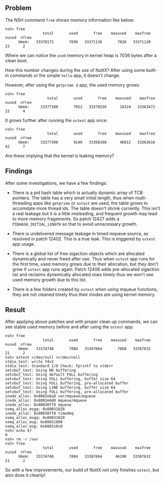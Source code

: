 

## Problem

The NSH command `free` shows memory information like below:

```
nsh> free
                 total       used       free    maxused    maxfree  nused  nfree
      Umem:   33378172       7036   33371136       7020   33371120     23      2
```

Where we can notice the `used` memory in kernel heap is 7036 bytes after a clean boot.

How this number changes during the use of NuttX? After using some built-in commands or the simple `hello` app, it doesn't change.

However, after using the `getprime 4` app, the used memory grows:

```
nsh> free
                   total       used       free    maxused    maxfree  nused  nfree
      Umem:     33377308       7052   33370256      18324   33363472     23      4
```

It grows further after running the `ostest` app once:

```
nsh> free
                   total       used       free    maxused    maxfree  nused  nfree
      Umem:     33377308       9140   33368168      46012   33363616     42      7
```

Are these implying that the kernel is leaking memory?

## Findings

After some investigations, we have a few findings:

- There is a pid hash table which is actually dynamic array of TCB pointers. The table has a very small initial length, thus when multi-threading apps like `getprime` or `ostest` are used, the table grows to accomdate more thread ids. The table doesn't shrink currently. This isn't a real leakage but it is a little misleading, and frequent growth may lead to more memory fragements. So patch 12427 adds a `PIDHASH_INITIAL_LENGTH` so that to avoid unnecessary growth.

- There is undelivered message leakage in timed mqueue source, as resolved in patch 12402. This is a true leak. This is triggered by `ostest` app usage.

- There is a global list of free sigaction objects which are allocated dynamically and never freed after use. Thus when `ostest` app runs for the first time, used memory grows due to their allocation, but they don't grow if `ostest` app runs again. Patch 12406 adds pre-allocated sigaction list and reclaims dynamically allocated ones timely thus we won't see used memory growth due to this list.

- There is a few folders created by `ostest` when using mqueue functions, they are not cleaned timely thus their inodes are using kernel memory.

## Result

After applying above patches and with proper clean up commands, we can see stable used memory before and after using the `ostest` app:

```
nsh> free
                 total       used       free    maxused    maxfree  nused  nfree
      Umem:   33374748       7084   33367664       7068   33367632     21      2
nsh> ostest >/dev/null >>/dev/null
stdio_test: write fd=2
stdio_test: Standard I/O Check: fprintf to stderr
setvbuf_test: Using NO buffering
setvbuf_test: Using default FULL buffering
setvbuf_test: Using FULL buffering, buffer size 64
setvbuf_test: Using FULL buffering, pre-allocated buffer
setvbuf_test: Using LINE buffering, buffer size 64
setvbuf_test: Using FULL buffering, pre-allocated buffer
inode_alloc: 0x8002e6a8 var/mqueue/mqueue
inode_alloc: 0x8002e6d0 mqueue/mqueue
inode_alloc: 0x80030ff8 mqueue
nxmq_alloc_msgq: 0x80031028
inode_alloc: 0x80030ff8 timedmq
nxmq_alloc_msgq: 0x80031028
nxmq_alloc_msg: 0x80031090
nxmq_alloc_msg: 0x800310c0
nsh> echo $?
0
nsh> rm -r /var
nsh> free
                 total       used       free    maxused    maxfree  nused  nfree
      Umem:   33374748       7084   33367664      46108   33367632     21      2
```

So with a few improvements, our build of NuttX not only finishes `ostest`, but also does it cleanly!

